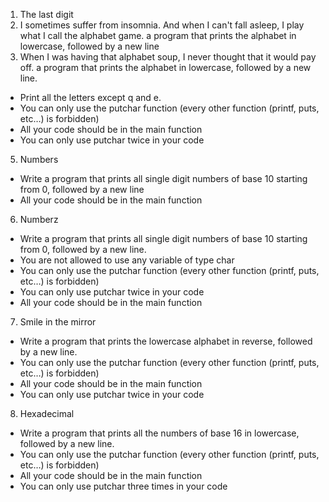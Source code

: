 1. The last digit
2. I sometimes suffer from insomnia. And when I can't fall asleep, I play what I call the alphabet game.  a program that prints the alphabet in lowercase, followed by a new line
4. When I was having that alphabet soup, I never thought that it would pay off. a program that prints the alphabet in lowercase, followed by a new line.
- Print all the letters except q and e. 
- You can only use the putchar function (every other function (printf, puts, etc…) is forbidden)
- All your code should be in the main function
- You can only use putchar twice in your code

5. Numbers
- Write a program that prints all single digit numbers of base 10 starting from 0, followed by a new line
- All your code should be in the main function

6. Numberz
- Write a program that prints all single digit numbers of base 10 starting from 0, followed by a new line.
- You are not allowed to use any variable of type char
- You can only use the putchar function (every other function (printf, puts, etc…) is forbidden)
- You can only use putchar twice in your code
- All your code should be in the main function

7. Smile in the mirror
- Write a program that prints the lowercase alphabet in reverse, followed by a new line.
- You can only use the putchar function (every other function (printf, puts, etc…) is forbidden)
- All your code should be in the main function
- You can only use putchar twice in your code

8. Hexadecimal
- Write a program that prints all the numbers of base 16 in lowercase, followed by a new line.
- You can only use the putchar function (every other function (printf, puts, etc…) is forbidden)
- All your code should be in the main function
- You can only use putchar three times in your code
